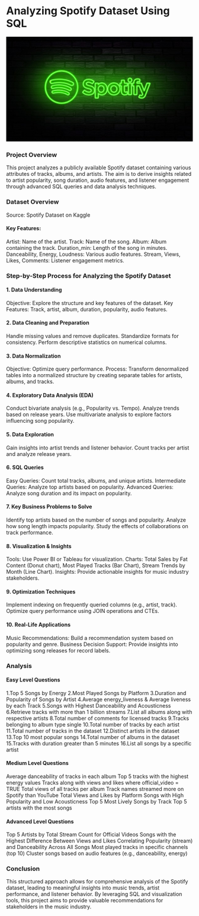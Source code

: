 
# Analyzing Spotify Dataset Using SQL
![logo](https://github.com/Mgit125/Spotify-SQL-Prject/blob/main/Picture1.jpg)

### Project Overview
This project analyzes a publicly available Spotify dataset containing various attributes of tracks, albums, and artists. The aim is to derive insights related to artist popularity, song duration, audio features, and listener engagement through advanced SQL queries and data analysis techniques.

### Dataset Overview
Source: Spotify Dataset on Kaggle

#### Key Features:
Artist: Name of the artist.
Track: Name of the song.
Album: Album containing the track.
Duration_min: Length of the song in minutes.
Danceability, Energy, Loudness: Various audio features.
Stream, Views, Likes, Comments: Listener engagement metrics.

### Step-by-Step Process for Analyzing the Spotify Dataset
#### 1. Data Understanding
Objective: Explore the structure and key features of the dataset.
Key Features: Track, artist, album, duration, popularity, audio features.
#### 2. Data Cleaning and Preparation
Handle missing values and remove duplicates.
Standardize formats for consistency.
Perform descriptive statistics on numerical columns.
#### 3. Data Normalization
Objective: Optimize query performance.
Process: Transform denormalized tables into a normalized structure by creating separate tables for artists, albums, and tracks.
#### 4. Exploratory Data Analysis (EDA)
Conduct bivariate analysis (e.g., Popularity vs. Tempo).
Analyze trends based on release years.
Use multivariate analysis to explore factors influencing song popularity.
#### 5. Data Exploration
Gain insights into artist trends and listener behavior.
Count tracks per artist and analyze release years.
#### 6. SQL Queries
Easy Queries: Count total tracks, albums, and unique artists.
Intermediate Queries: Analyze top artists based on popularity.
Advanced Queries: Analyze song duration and its impact on popularity.
#### 7. Key Business Problems to Solve
Identify top artists based on the number of songs and popularity.
Analyze how song length impacts popularity.
Study the effects of collaborations on track performance.
#### 8. Visualization & Insights
Tools: Use Power BI or Tableau for visualization.
Charts: Total Sales by Fat Content (Donut chart), Most Played Tracks (Bar Chart), Stream Trends by Month (Line Chart).
Insights: Provide actionable insights for music industry stakeholders.
#### 9. Optimization Techniques
Implement indexing on frequently queried columns (e.g., artist, track).
Optimize query performance using JOIN operations and CTEs.
#### 10. Real-Life Applications
Music Recommendations: Build a recommendation system based on popularity and genre.
Business Decision Support: Provide insights into optimizing song releases for record labels.

### Analysis

#### Easy Level Questions
1.Top 5 Songs by Energy
2.Most Played Songs by Platform
3.Duration and Popularity of Songs by Artist
4.Average energy_liveness & Average liveness by each Track
5.Songs with Highest Danceability and Acousticness
6.Retrieve tracks with more than 1 billion streams
7.List all albums along with respective artists
8.Total number of comments for licensed tracks
9.Tracks belonging to album type single
10.Total number of tracks by each artist
11.Total number of tracks in the dataset
12.Distinct artists in the dataset
13.Top 10 most popular songs
14.Total number of albums in the dataset
15.Tracks with duration greater than 5 minutes
16.List all songs by a specific artist
#### Medium Level Questions
Average danceability of tracks in each album
Top 5 tracks with the highest energy values
Tracks along with views and likes where official_video = TRUE
Total views of all tracks per album
Track names streamed more on Spotify than YouTube
Total Views and Likes by Platform
Songs with High Popularity and Low Acousticness
Top 5 Most Lively Songs by Track
Top 5 artists with the most songs
#### Advanced Level Questions
Top 5 Artists by Total Stream Count for Official Videos
Songs with the Highest Difference Between Views and Likes
Correlating Popularity (stream) and Danceability Across All Songs
Most played tracks in specific channels (top 10)
Cluster songs based on audio features (e.g., danceability, energy)

### Conclusion
This structured approach allows for comprehensive analysis of the Spotify dataset, leading to meaningful insights into music trends, artist performance, and listener behavior. By leveraging SQL and visualization tools, this project aims to provide valuable recommendations for stakeholders in the music industry.

